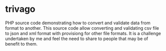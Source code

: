 # trivago
PHP source code demonstrating how to convert and validate data from format to another. This source code allow converting and validating csv file to json and xml format with provisiong for other file formats. It is a challenge undertaken by me and feel the need to share to people that may be of benefit to them.
